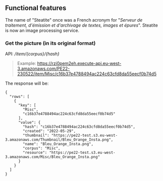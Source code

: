 ## Functional features

The name of "Steatite" once was a French acronym for "*Serveur de traitement, d'émission et d'archivage de textes, images et épures*". Steatite is now an image processing service.

### Get the picture (in its original format)

API: */item/{corpus}/{hash}*

> Example: https://rzi0pem2eh.execute-api.eu-west-3.amazonaws.com/PE22-230522/item/Misc/c16b37e4788494ac224c63cfd8da55eecf0b74d5

The response will be:

```
{
  "rows": [
    {
      "key": [
        "Misc",
        "c16b37e4788494ac224c63cfd8da55eecf0b74d5"
      ],
      "value": {
        "hash": "c16b37e4788494ac224c63cfd8da55eecf0b74d5",
        "created": "2022-05-29",
        "thumbnail": "https://pe22-test.s3.eu-west-3.amazonaws.com/Thumbnail/Bleu_Orange_Insta.png",
        "name": "Bleu_Orange_Insta.png",
        "corpus": "Misc",
        "resource": "https://pe22-test.s3.eu-west-3.amazonaws.com/Misc/Bleu_Orange_Insta.png"
      }
    }
  ]
}
```
